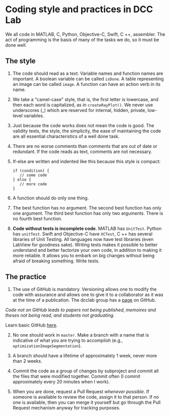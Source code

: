 # Coding style and practices in DCC Lab

We all code in MATLAB, C, Python, Objective-C, Swift, C ++, assembler. The act of programming is the basis of many of the tasks we do, so it must be done well.

## The style

1. The code should read as a text.
  Variable names and function names are important. A boolean variable can be called `isDone`. A table representing an image can be called `image`. A function can have an action verb in its name.

2. We take a "camel-case" style, that is, the first letter is lowercase, and then each word is capitalized, as in `createRayPlot()`. We never use underscores (_) which are reserved for internal, hidden, private, low-level variables.

3. Just because the code works does not mean the code is good.
   The validity tests, the style, the simplicity, the ease of maintaining the code are all essential characteristics of a well done task.

4. There are no worse comments than comments that are out of date or redundant. If the code reads as text, comments are not necessary.

5. If-else are written and indented like this because this style is compact:

   ```
   if (condition) {
      // some code
   } else {
      // more code
   }
   ```

6. A function should do only one thing.

7. The best function has no argument. The second best function has only one argument. The third best function has only two arguments. There is no fourth best function.

8. **Code without tests is incomplete code**. MATLAB has `UnitTest`. Python has `unitTest`. Swift and Objective-C have `XCTest`, C ++ has several libraries of Unit Testing. All languages now have test libraries (even LabView for goodness sake).
   Writing tests makes it possible to better understand and better factorize your own code, in addition to making it more reliable. It allows you to embark on big changes without being afraid of breaking something. Write tests.



## The practice

1. The use of GitHub is mandatory.
  Versioning allows one to modify the code with assurance and allows one to give it to a collaborator as it was at the time of a publication. The dcclab group has a [page](https://github.com/DCC-Lab) on GitHub.

  *Code not on GitHub leads to papers not being published, memoires and theses not being read, and students not graduating.*

  Learn basic GitHub [here](https://github.com/dccote/Enseignement/blob/master/HOWTO/HOWTO-GitHub.md).

2. No one should work in `master`.  Make a branch with a name that is indicative of what you are trying to accomplish (e.g., `optimizationImageSegmentation`).

3. A branch should have a lifetime of approximately 1 week, never more than 2 weeks.

4. Commit the code as a group of changes by subproject and commit all the files that were modified together. Commit often (I commit approximately every 20 minutes when I work).

5. When you are done, request a Pull Request *whenever possible*. If someone is available to review the code, assign it to that person.  If no one is available, then you can merge it yourself but go through the Pull Request mechanism anyway for tracking purposes.

   

     